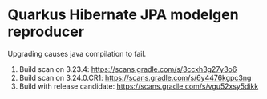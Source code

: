 # Quarkus Hibernate JPA modelgen reproducer

Upgrading causes java compilation to fail.


1. Build scan on 3.23.4: https://scans.gradle.com/s/3ccxh3g27y3o6
2. Build scan on 3.24.0.CR1: https://scans.gradle.com/s/6y4476kgpc3ng
3. Build with release candidate: https://scans.gradle.com/s/vgu52xsy5dikk